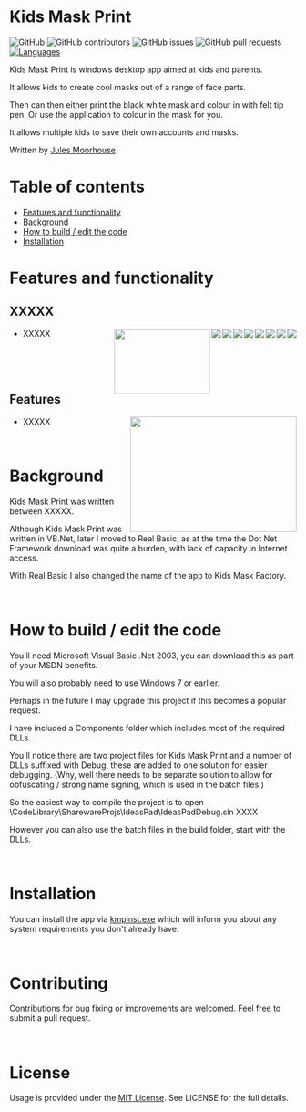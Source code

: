 Kids Mask Print
=========

![GitHub](https://img.shields.io/github/license/jules2010/kidsmaskprint.svg) 
![GitHub contributors](https://img.shields.io/github/contributors/jules2010/kidsmaskprint.svg) 
![GitHub issues](https://img.shields.io/github/issues/jules2010/kidsmaskprint.svg) 
![GitHub pull requests](https://img.shields.io/github/issues-pr/jules2010/kidsmaskprint.svg)
[![Languages](https://img.shields.io/badge/language-vb.net-FF69B4.svg)](#)

Kids Mask Print is windows desktop app aimed at kids and parents. 

It allows kids to create cool masks out of a range of face parts. 

Then can then either print the black white mask and colour in with felt tip pen. Or use the application to colour in the mask for you. 

It allows multiple kids to save their own accounts and masks. 

Written by [Jules Moorhouse](https://www.julesmoorhouse.com).

# Table of contents
* [Features and functionality](#features-and-functionality)
* [Background](#background)
* [How to build / edit the code](#how-to-build--edit-the-code)
* [Installation](#installation)

# Features and functionality
 
## XXXXX


<img align="right" src="gfx/cat-big.png" width="" height="">
<img align="right" src="gfx/clownmask.jpg" width="" height="">
<img align="right" src="gfx/clownscribble-big.png" width="" height="">
<img align="right" src="gfx/happykid.jpg" width="" height="">
<img align="right" src="gfx/kidsmaskprint.png" width="" height="">
<img align="right" src="gfx/masks.jpg" width="" height="">
<img align="right" src="gfx/pirate-big.png" width="" height="">
<img align="right" src="gfx/slots-big.png" width="" height="">


<img align="right" src="gfx/XXXXX" width="168" height="114">

 * XXXXX

<br/>


<br/>
<br/>

## Features

<img align="right" src="gfx/XXXX" width="292" height="202">

 * XXXXX


<br/>

# Background

Kids Mask Print was written between XXXXX.

Although Kids Mask Print was written in VB.Net, later I moved to Real Basic, as at the time the Dot Net Framework download was quite a burden, with lack of capacity in Internet access. 

With Real Basic I also changed the name of the app to Kids Mask Factory.

<br/>

# How to build / edit the code

You’ll need Microsoft Visual Basic .Net 2003, you can download this as part of your MSDN benefits.

You will also probably need to use Windows 7 or earlier.

Perhaps in the future I may upgrade this project if this becomes a popular request.

I have included a Components folder which includes most of the required DLLs.

You’ll notice there are two project files for Kids Mask Print and a number of DLLs suffixed with Debug, these are added to one solution for easier debugging. (Why, well there needs to be separate solution to allow for obfuscating / strong name signing, which is used in the batch files.)

So the easiest way to compile the project is to open \CodeLibrary\SharewareProjs\IdeasPad\IdeasPadDebug.sln XXXX

However you can also use the batch files in the build folder, start with the DLLs.

<br/>

# Installation

You can install the app via [kmpinst.exe](https://github.com/Jules2010/KidsMaskPrint/raw/master/Build/KMP/Nsis/kmpinst.exe) which will inform you about any system requirements you don't already have.

<br/>

# Contributing
Contributions for bug fixing or improvements are welcomed. Feel free to submit a pull request.

<br/>

# License
Usage is provided under the [MIT License](http://opensource.org/licenses/mit-license.php). See LICENSE for the full details.

